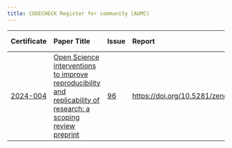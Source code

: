 ```yaml
---
title: CODECHECK Register for community (AUMC)
---
```



|Certificate |Paper Title                                                                                                     |Issue |Report                                  |Check date |
|:-------|:--------------------------------|:---|:--------------------------|:----------|
|[2024-004](https://codecheck.org.uk/register/certs/2024-004/)|[Open Science interventions to improve reproducibility and replicability of research: a scoping review preprint ](https://doi.org/10.31222/osf.io/a8rmu)|[96](https://github.com/codecheckers/register/issues/96)|https://doi.org/10.5281/zenodo.13364677 |2024-08-01 |
